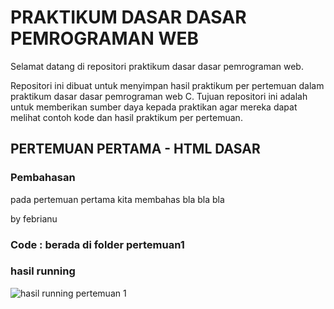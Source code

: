 
# PRAKTIKUM DASAR DASAR PEMROGRAMAN WEB
Selamat datang di repositori praktikum dasar dasar pemrograman web.

Repositori ini dibuat untuk menyimpan hasil praktikum per pertemuan dalam praktikum dasar dasar pemrograman web C. Tujuan repositori ini adalah untuk memberikan sumber daya kepada praktikan agar mereka dapat melihat contoh kode dan hasil praktikum per pertemuan.

## PERTEMUAN PERTAMA - HTML DASAR

### Pembahasan
pada pertemuan pertama kita membahas bla bla bla

by febrianu

### Code : berada di folder pertemuan1
### hasil running
![hasil running pertemuan 1](./assets/html-dasar.png)

